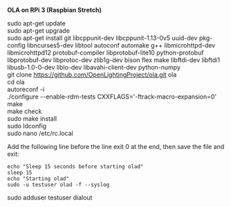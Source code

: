 **OLA on RPi 3 (Raspbian Stretch)**

sudo apt-get update  
sudo apt-get upgrade  
sudo apt-get install git libcppunit-dev libcppunit-1.13-0v5 uuid-dev pkg-config libncurses5-dev libtool autoconf automake g++ libmicrohttpd-dev \
 libmicrohttpd12 protobuf-compiler libprotobuf-lite10 python-protobuf libprotobuf-dev libprotoc-dev zlib1g-dev bison flex make libftdi-dev  libftdi1 libusb-1.0-0-dev liblo-dev libavahi-client-dev python-numpy  
 git clone https://github.com/OpenLightingProject/ola.git ola  
 cd ola  
 autoreconf -i  
 ./configure --enable-rdm-tests CXXFLAGS='-ftrack-macro-expansion=0'  
 make  
 make check  
 sudo make install  
 sudo ldconfig  
 sudo nano /etc/rc.local

Add the following line before the line exit 0 at the end, then save the file and exit:  
``` 
echo "Sleep 15 seconds before starting olad"  
sleep 15  
echo "Starting olad"  
sudo -u testuser olad -f --syslog
``` 

sudo adduser testuser dialout
